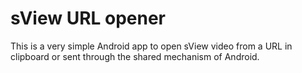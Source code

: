 sView URL opener
================

This is a very simple Android app to open sView video from a URL in clipboard or sent through the shared mechanism of Android.
